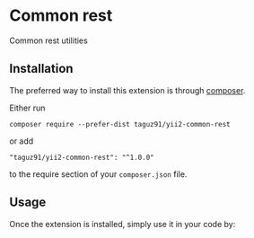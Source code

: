 Common rest
===========
Common rest utilities

Installation
------------

The preferred way to install this extension is through [composer](http://getcomposer.org/download/).

Either run

```
composer require --prefer-dist taguz91/yii2-common-rest
```

or add

```
"taguz91/yii2-common-rest": "^1.0.0"
```

to the require section of your `composer.json` file.


Usage
-----

Once the extension is installed, simply use it in your code by: